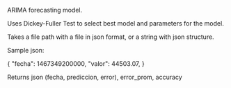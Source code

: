 ARIMA forecasting model.

Uses Dickey-Fuller Test to select best model and parameters for the model.

Takes a file path with a file in json format, or a string with json structure.

Sample json:

{
    "fecha": 1467349200000,
    "valor": 44503.07,
  }

Returns json (fecha, prediccion, error), error_prom, accuracy